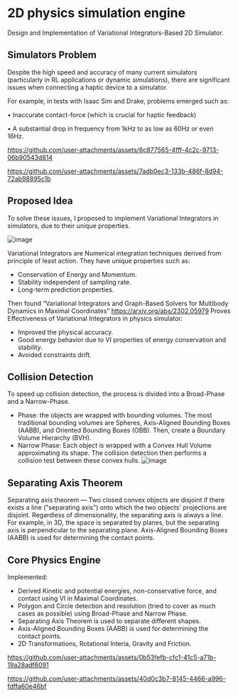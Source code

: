 #  2D physics simulation engine 
Design and Implementation of Variational Integrators-Based 2D Simulator.

## Simulators Problem
Despite the high speed and accuracy of many current simulators (particularly in RL applications or dynamic simulations), there are significant issues when connecting a haptic device to a simulator. 

For example, in tests with Isaac Sim and Drake, problems emerged such as:

• Inaccurate contact-force (which is crucial for haptic feedback) 

• A substantial drop in frequency from 1kHz to as low as 60Hz or even 16Hz.

https://github.com/user-attachments/assets/6c877565-4fff-4c2c-9713-06b90543d814

https://github.com/user-attachments/assets/7adb0ec3-133b-486f-8d94-72ab98895c1b

## Proposed Idea

To solve these issues, I proposed to implement Variational Integrators in simulators, due to their unique properties.

![image](https://github.com/user-attachments/assets/1b691318-aeec-471a-841f-7189ed1ca626)

Variational Integrators are Numerical integration techniques derived from principle of least action. They have unique properties such as: 
- Conservation of Energy and Momentum.
- Stability independent of sampling rate.
- Long-term prediction properties.

Then found “Variational Integrators and Graph-Based Solvers for Multibody Dynamics in Maximal Coordinates” https://arxiv.org/abs/2302.05979
Proves Effectiveness of Variational Integrators in physics simulator: 
- Improved the physical accuracy.
- Good energy behavior due to VI properties of energy conservation and stability.
- Avoided constraints drift.

## Collision Detection
To speed up collision detection, the process is divided into a Broad-Phase and a Narrow-Phase.
-  Phase: the objects are wrapped with bounding volumes. The most traditional bounding volumes are Spheres, Axis-Aligned Bounding Boxes (AABB), and Oriented Bounding Boxes (OBB). Then, create a Boundary Volume Hierarchy (BVH).
- Narrow Phase: Each object is wrapped with a Convex Hull Volume approximating its shape. The collision detection then performs a collision test between these convex hulls.
![image](https://github.com/user-attachments/assets/8bcfcd60-c9ee-40dc-8359-31510249222a)

## Separating Axis Theorem
Separating axis theorem — Two closed convex objects are disjoint if there exists a line ("separating axis") onto which the two objects' projections are disjoint.
Regardless of dimensionality, the separating axis is always a line. For example, in 3D, the space is separated by planes, but the separating axis is perpendicular to the separating plane.
Axis-Aligned Bounding Boxes (AABB) is used for determining the contact points. 

## Core Physics Engine
Implemented: 
- Derived Kinetic and potential energies, non-conservative force, and contact using VI in Maximal Coordinates.
- Polygon and Circle detection and resolution (tried to cover as much cases as possible) using Broad-Phase and Narrow Phase.
- Separating Axis Theorem is used to separate different shapes.
- Axis-Aligned Bounding Boxes (AABB) is used for determining the contact points.
- 2D Transformations, Rotational Interia, Gravity and Friction.


https://github.com/user-attachments/assets/0b53fefb-cfc1-41c5-a71b-19a28adf6091


https://github.com/user-attachments/assets/40d0c3b7-8145-4466-a996-fdffa60e46bf






